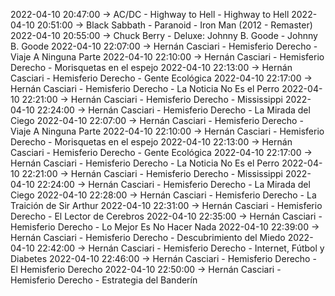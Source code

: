 2022-04-10 20:47:00 -> AC/DC - Highway to Hell - Highway to Hell
2022-04-10 20:51:00 -> Black Sabbath - Paranoid - Iron Man (2012 - Remaster)
2022-04-10 20:55:00 -> Chuck Berry - Deluxe: Johnny B. Goode - Johnny B. Goode
2022-04-10 22:07:00 -> Hernán Casciari - Hemisferio Derecho - Viaje A Ninguna Parte
2022-04-10 22:10:00 -> Hernán Casciari - Hemisferio Derecho - Morisquetas en el espejo
2022-04-10 22:13:00 -> Hernán Casciari - Hemisferio Derecho - Gente Ecológica
2022-04-10 22:17:00 -> Hernán Casciari - Hemisferio Derecho - La Noticia No Es el Perro
2022-04-10 22:21:00 -> Hernán Casciari - Hemisferio Derecho - Mississippi
2022-04-10 22:24:00 -> Hernán Casciari - Hemisferio Derecho - La Mirada del Ciego
2022-04-10 22:07:00 -> Hernán Casciari - Hemisferio Derecho - Viaje A Ninguna Parte
2022-04-10 22:10:00 -> Hernán Casciari - Hemisferio Derecho - Morisquetas en el espejo
2022-04-10 22:13:00 -> Hernán Casciari - Hemisferio Derecho - Gente Ecológica
2022-04-10 22:17:00 -> Hernán Casciari - Hemisferio Derecho - La Noticia No Es el Perro
2022-04-10 22:21:00 -> Hernán Casciari - Hemisferio Derecho - Mississippi
2022-04-10 22:24:00 -> Hernán Casciari - Hemisferio Derecho - La Mirada del Ciego
2022-04-10 22:28:00 -> Hernán Casciari - Hemisferio Derecho - La Traición de Sir Arthur
2022-04-10 22:31:00 -> Hernán Casciari - Hemisferio Derecho - El Lector de Cerebros
2022-04-10 22:35:00 -> Hernán Casciari - Hemisferio Derecho - Lo Mejor Es No Hacer Nada
2022-04-10 22:39:00 -> Hernán Casciari - Hemisferio Derecho - Descubrimiento del Miedo
2022-04-10 22:42:00 -> Hernán Casciari - Hemisferio Derecho - Internet, Fútbol y Diabetes
2022-04-10 22:46:00 -> Hernán Casciari - Hemisferio Derecho - El Hemisferio Derecho
2022-04-10 22:50:00 -> Hernán Casciari - Hemisferio Derecho - Estrategia del Banderín
